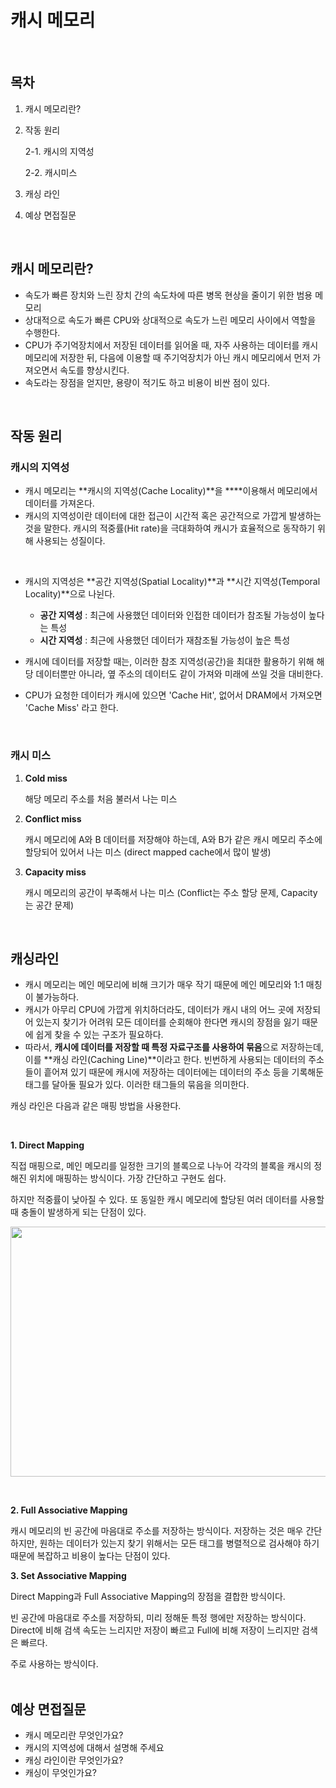 # 캐시 메모리
<br/>

## 목차

1. 캐시 메모리란?
2. 작동 원리
    
    2-1. 캐시의 지역성
    
    2-2. 캐시미스
    
3. 캐싱 라인
4. 예상 면접질문
<br/>

## 캐시 메모리란?

- 속도가 빠른 장치와 느린 장치 간의 속도차에 따른 병목 현상을 줄이기 위한 범용 메모리
- 상대적으로 속도가 빠른 CPU와 상대적으로 속도가 느린 메모리 사이에서 역할을 수행한다.
- CPU가 주기억장치에서 저장된 데이터를 읽어올 때, 자주 사용하는 데이터를 캐시 메모리에 저장한 뒤, 다음에 이용할 때 주기억장치가 아닌 캐시 메모리에서 먼저 가져오면서 속도를 향상시킨다.
- 속도라는 장점을 얻지만, 용량이 적기도 하고 비용이 비싼 점이 있다.
<br/>

## 작동 원리

### 캐시의 지역성

- 캐시 메모리는 **캐시의 지역성(Cache Locality)**을 ****이용해서 메모리에서 데이터를 가져온다.
- 캐시의 지역성이란 데이터에 대한 접근이 시간적 혹은 공간적으로 가깝게 발생하는 것을 말한다. 캐시의 적중률(Hit rate)을 극대화하여 캐시가 효율적으로 동작하기 위해 사용되는 성질이다.

<br>

- 캐시의 지역성은 **공간 지역성(Spatial Locality)**과 **시간 지역성(Temporal Locality)**으로 나뉜다.
    - **공간 지역성** : 최근에 사용했던 데이터와 인접한 데이터가 참조될 가능성이 높다는 특성
    - **시간 지역성** : 최근에 사용했던 데이터가 재참조될 가능성이 높은 특성

- 캐시에 데이터를 저장할 때는, 이러한 참조 지역성(공간)을 최대한 활용하기 위해 해당 데이터뿐만 아니라, 옆 주소의 데이터도 같이 가져와 미래에 쓰일 것을 대비한다.
- CPU가 요청한 데이터가 캐시에 있으면 'Cache Hit', 없어서 DRAM에서 가져오면 'Cache Miss' 라고 한다.
<br/>

### 캐시 미스

1. **Cold miss**
    
    해당 메모리 주소를 처음 불러서 나는 미스
    
2. **Conflict miss**
    
    캐시 메모리에 A와 B 데이터를 저장해야 하는데, A와 B가 같은 캐시 메모리 주소에 할당되어 있어서 나는 미스 (direct mapped cache에서 많이 발생)
    
3. **Capacity miss**
    
    캐시 메모리의 공간이 부족해서 나는 미스 (Conflict는 주소 할당 문제, Capacity는 공간 문제)
<br/>
    

## 캐싱라인

- 캐시 메모리는 메인 메모리에 비해 크기가 매우 작기 때문에 메인 메모리와 1:1 매칭이 불가능하다.
- 캐시가 아무리 CPU에 가깝게 위치하더라도, 데이터가 캐시 내의 어느 곳에 저장되어 있는지 찾기가 어려워 모든 데이터를 순회해야 한다면 캐시의 장점을 잃기 때문에 쉽게 찾을 수 있는 구조가 필요하다.
- 따라서, **캐시에 데이터를 저장할 때 특정 자료구조를 사용하여 묶음**으로 저장하는데, 이를 **캐싱 라인(Caching Line)**이라고 한다. 빈번하게 사용되는 데이터의 주소들이 흩어져 있기 때문에 캐시에 저장하는 데이터에는 데이터의 주소 등을 기록해둔 태그를 달아둘 필요가 있다. 이러한 태그들의 묶음을 의미한다.

캐싱 라인은 다음과 같은 매핑 방법을 사용한다.

<br/>

**1. Direct Mapping**

직접 매핑으로, 메인 메모리를 일정한 크기의 블록으로 나누어 각각의 블록을 캐시의 정해진 위치에 매핑하는 방식이다. 가장 간단하고 구현도 쉽다.

하지만 적중률이 낮아질 수 있다. 또 동일한 캐시 메모리에 할당된 여러 데이터를 사용할 때 충돌이 발생하게 되는 단점이 있다.

<p align="center"><img src="https://img1.daumcdn.net/thumb/R1280x0/?scode=mtistory2&fname=https%3A%2F%2Fblog.kakaocdn.net%2Fdn%2FKWMR2%2FbtrgjyIn1ns%2FmvER1WQu1w7kI4BuHbQCqk%2Fimg.png"
width="600px" height="400px"/></p>
<br/>

**2. Full Associative Mapping**

캐시 메모리의 빈 공간에 마음대로 주소를 저장하는 방식이다. 저장하는 것은 매우 간단하지만, 원하는 데이터가 있는지 찾기 위해서는 모든 태그를 병렬적으로 검사해야 하기 때문에 복잡하고 비용이 높다는 단점이 있다.

**3. Set Associative Mapping**

Direct Mapping과 Full Associative Mapping의 장점을 결합한 방식이다.

빈 공간에 마음대로 주소를 저장하되, 미리 정해둔 특정 행에만 저장하는 방식이다. Direct에 비해 검색 속도는 느리지만 저장이 빠르고 Full에 비해 저장이 느리지만 검색은 빠르다.

주로 사용하는 방식이다.
<br/>
<br/>

## 예상 면접질문

- 캐시 메모리란 무엇인가요?
- 캐시의 지역성에 대해서 설명해 주세요
- 캐싱 라인이란 무엇인가요?
- 캐싱이 무엇인가요?
